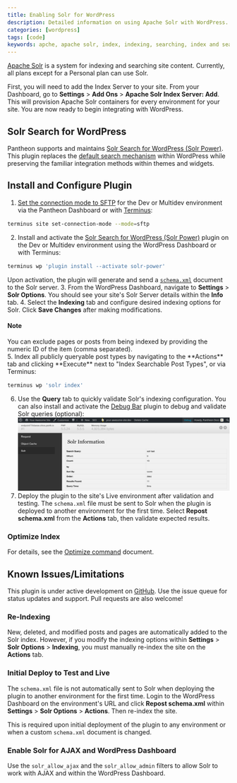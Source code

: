 ```yaml
---
title: Enabling Solr for WordPress
description: Detailed information on using Apache Solr with WordPress.
categories: [wordpress]
tags: [code]
keywords: apche, apache solr, index, indexing, searching, index and search, indexing and searching, solr, how to enable solr, enable solr, solr api, indexserver solr, solr indexserver, solr api, enable solr search, apachesolr, apache solor search module, solr modules, configure solr,
---
```

[Apache Solr](/docs/solr) is a system for indexing and searching site content. Currently, all plans except for a Personal plan can use Solr.

First, you will need to add the Index Server to your site. From your Dashboard, go to **Settings** > **Add Ons** > **Apache Solr Index Server: Add**. This will provision Apache Solr containers for every environment for your site. You are now ready to begin integrating with WordPress.

## Solr Search for WordPress
Pantheon supports and maintains [Solr Search for WordPress (Solr Power)](https://wordpress.org/plugins/solr-power/).  This plugin replaces the [default search mechanism](https://codex.wordpress.org/Class_Reference/WP_Query#Search_Parameter) within WordPress while preserving the familiar integration methods within themes and widgets.


## Install and Configure Plugin
1. [Set the connection mode to SFTP](/docs/sftp) for the Dev or Multidev environment via the Pantheon Dashboard or with [Terminus](/docs/terminus/):
 ```bash
 terminus site set-connection-mode --mode=sftp
 ```

2. Install and activate the [Solr Search for WordPress (Solr Power)](https://wordpress.org/plugins/solr-power/) plugin on the Dev or Multidev environment using the WordPress Dashboard or with Terminus:
 ```bash
 terminus wp 'plugin install --activate solr-power'
 ```
 Upon activation, the plugin will generate and send a [`schema.xml`](https://github.com/pantheon-systems/solr-power/blob/master/schema.xml) document to the Solr server.
3. From the WordPress Dashboard, navigate to **Settings** > **Solr Options**. You should see your site's Solr Server details within the **Info** tab.
4. Select the **Indexing** tab and configure desired indexing options for Solr. Click **Save Changes** after making modifications.
 <div class="alert alert-info">
 <h4>Note</h4> You can exclude pages or posts from being indexed by providing the numeric ID of the item (comma separated).
 </div>
5. Index all publicly queryable post types by navigating to the **Actions** tab and clicking **Execute** next to "Index Searchable Post Types", or via Terminus:

 ```bash
 terminus wp 'solr index'
 ```

6. Use the **Query** tab to quickly validate Solr's indexing configuration. You can also install and activate the [Debug Bar](https://wordpress.org/plugins/debug-bar/) plugin to debug and validate Solr queries (optional):
 ![Debug Bar Solr Search extended menu](/source/docs/assets/images/solr-power-debug-bar-extension.png)
7. Deploy the plugin to the site's Live environment after validation and testing. The `schema.xml` file must be sent to Solr when the plugin is deployed to another environment for the first time. Select **Repost schema.xml** from the **Actions** tab, then validate expected results.

### Optimize Index
For details, see the [Optimize command](http://solarium.readthedocs.org/en/stable/queries/update-query/building-an-update-query/optimize-command/) document.

## Known Issues/Limitations
This plugin is under active development on [GitHub](https://github.com/pantheon-systems/solr-power). Use the issue queue for status updates and support. Pull requests are also welcome!

### Re-Indexing
New, deleted, and modified posts and pages are automatically added to the Solr index. However, if you modify the indexing options within **Settings** > **Solr Options** > **Indexing**, you must manually re-index the site on the **Actions** tab.
### Initial Deploy to Test and Live
The `schema.xml` file is not automatically sent to Solr when deploying the plugin to another environment for the first time. Login to the WordPress Dashboard on the environment's URL and click **Repost schema.xml** within  **Settings** > **Solr Options** > **Actions**. Then re-index the site.

This is required upon initial deployment of the plugin to any environment or when a custom `schema.xml` document is changed.
### Enable Solr for AJAX and WordPress Dashboard
Use the `solr_allow_ajax` and the `solr_allow_admin` filters to allow Solr to work with AJAX and within the WordPress Dashboard.
